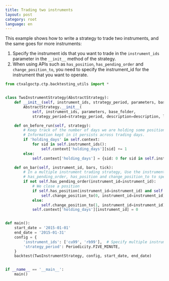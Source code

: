 ```yaml
---
title: Trading two instruments
layout: post
category: root
language: en
---
```


This example shows how to write a strategy to trade two instruments, and the same goes for more instruments:

 1. Specify the instrument ids that you want to trade in the `instrument_ids` parameter in the `__init__` method of the strategy.
 2. When using APIs such as `has_position`, `has_pending_order` and `change_position_to`, you need to specify the instrument_id for the instrument that you want to operate.


```python
from ctxalgoctp.ctp.backtesting_utils import *


class TwoInstrumentStrategy(AbstractStrategy):
    def __init__(self, instrument_ids, strategy_period, parameters, base_folder, description, logger=None):
        AbstractStrategy.__init__(
            self, instrument_ids, parameters, base_folder,
            strategy_period=strategy_period, description=description, logger=logger)

    def on_before_run(self, strategy):
        # Keep track of the number of days we are holding some position using self.context.
        # Information kept in it persists across trading days.
        if 'holding_days' in self.context:
            for sid in self.instrument_ids():
                self.context['holding_days'][sid] += 1
        else:
            self.context['holding_days'] = {sid: 0 for sid in self.instrument_ids()}

    def on_bar(self, instrument_id, bars, tick):
        # In a multiple instrument trading strategy, Use the instrument_id parameter in APIs such as
        # has_pending_order, has_position and change_position_to to specify the instrument you want to operate.
        if not self.has_pending_order(instrument_id=instrument_id):
            # We close a position
            if self.has_position(instrument_id=instrument_id) and self.context['holding_days'][instrument_id] > 3:
                self.change_position_to(0, instrument_id=instrument_id)
            else:
                self.change_position_to(1, instrument_id=instrument_id)
            self.context['holding_days'][instrument_id] = 0


def main():
    start_date = '2015-01-01'
    end_date = '2015-01-31'
    config = {
        'instrument_ids': ['cu99', 'rb99'],  # Specify multiple instrument ids to trade.
        'strategy_period': Periodicity.FIVE_MINUTE,
    }
    backtest(TwoInstrumentStrategy, config, start_date, end_date)


if __name__ == '__main__':
    main()

```
